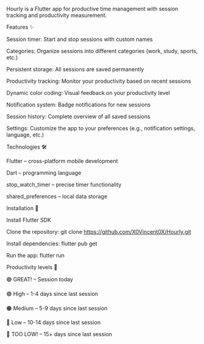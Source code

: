 Hourly is a Flutter app for productive time management with session tracking and productivity measurement.

Features ✨

Session timer: Start and stop sessions with custom names

Categories: Organize sessions into different categories (work, study, sports, etc.)

Persistent storage: All sessions are saved permanently

Productivity tracking: Monitor your productivity based on recent sessions

Dynamic color coding: Visual feedback on your productivity level

Notification system: Badge notifications for new sessions

Session history: Complete overview of all saved sessions

Settings: Customize the app to your preferences (e.g., notification settings, language, etc.)

Technologies 🛠️

Flutter – cross-platform mobile development

Dart – programming language

stop_watch_timer – precise timer functionality

shared_preferences – local data storage

Installation 🚀

Install Flutter SDK

Clone the repository: git clone https://github.com/X0Vincent0X/Hourly.git

Install dependencies: flutter pub get

Run the app: flutter run

Productivity levels 🎯

🟢 GREAT! – Session today

🟢 High – 1-4 days since last session

🟠 Medium – 5-9 days since last session

🔴 Low – 10-14 days since last session

🔴 TOO LOW! – 15+ days since last session
